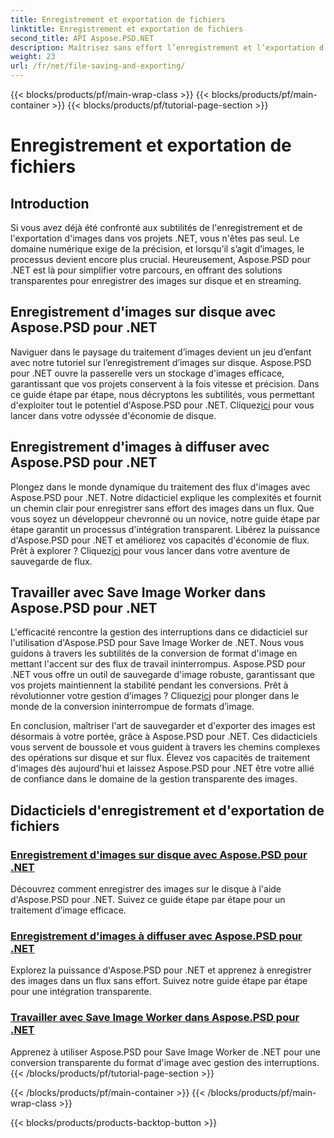 ```yaml
---
title: Enregistrement et exportation de fichiers
linktitle: Enregistrement et exportation de fichiers
second_title: API Aspose.PSD.NET
description: Maîtrisez sans effort l’enregistrement et l’exportation d’images avec Aspose.PSD pour .NET. Suivez nos didacticiels étape par étape pour des opérations efficaces sur les disques et les flux.
weight: 23
url: /fr/net/file-saving-and-exporting/
---
```


{{< blocks/products/pf/main-wrap-class >}}
{{< blocks/products/pf/main-container >}}
{{< blocks/products/pf/tutorial-page-section >}}

# Enregistrement et exportation de fichiers

## Introduction

Si vous avez déjà été confronté aux subtilités de l'enregistrement et de l'exportation d'images dans vos projets .NET, vous n'êtes pas seul. Le domaine numérique exige de la précision, et lorsqu’il s’agit d’images, le processus devient encore plus crucial. Heureusement, Aspose.PSD pour .NET est là pour simplifier votre parcours, en offrant des solutions transparentes pour enregistrer des images sur disque et en streaming.

## Enregistrement d'images sur disque avec Aspose.PSD pour .NET

 Naviguer dans le paysage du traitement d’images devient un jeu d’enfant avec notre tutoriel sur l’enregistrement d’images sur disque. Aspose.PSD pour .NET ouvre la passerelle vers un stockage d'images efficace, garantissant que vos projets conservent à la fois vitesse et précision. Dans ce guide étape par étape, nous décryptons les subtilités, vous permettant d'exploiter tout le potentiel d'Aspose.PSD pour .NET. Cliquez[ici](./save-images-to-disk/) pour vous lancer dans votre odyssée d'économie de disque.

## Enregistrement d'images à diffuser avec Aspose.PSD pour .NET

Plongez dans le monde dynamique du traitement des flux d'images avec Aspose.PSD pour .NET. Notre didacticiel explique les complexités et fournit un chemin clair pour enregistrer sans effort des images dans un flux. Que vous soyez un développeur chevronné ou un novice, notre guide étape par étape garantit un processus d'intégration transparent. Libérez la puissance d'Aspose.PSD pour .NET et améliorez vos capacités d'économie de flux. Prêt à explorer ? Cliquez[ici](./save-images-to-stream/) pour vous lancer dans votre aventure de sauvegarde de flux.

## Travailler avec Save Image Worker dans Aspose.PSD pour .NET

 L'efficacité rencontre la gestion des interruptions dans ce didacticiel sur l'utilisation d'Aspose.PSD pour Save Image Worker de .NET. Nous vous guidons à travers les subtilités de la conversion de format d'image en mettant l'accent sur des flux de travail ininterrompus. Aspose.PSD pour .NET vous offre un outil de sauvegarde d'image robuste, garantissant que vos projets maintiennent la stabilité pendant les conversions. Prêt à révolutionner votre gestion d’images ? Cliquez[ici](./save-image-worker/) pour plonger dans le monde de la conversion ininterrompue de formats d’image.

En conclusion, maîtriser l'art de sauvegarder et d'exporter des images est désormais à votre portée, grâce à Aspose.PSD pour .NET. Ces didacticiels vous servent de boussole et vous guident à travers les chemins complexes des opérations sur disque et sur flux. Élevez vos capacités de traitement d'images dès aujourd'hui et laissez Aspose.PSD pour .NET être votre allié de confiance dans le domaine de la gestion transparente des images.

## Didacticiels d'enregistrement et d'exportation de fichiers
### [Enregistrement d'images sur disque avec Aspose.PSD pour .NET](./save-images-to-disk/)
Découvrez comment enregistrer des images sur le disque à l'aide d'Aspose.PSD pour .NET. Suivez ce guide étape par étape pour un traitement d’image efficace.
### [Enregistrement d'images à diffuser avec Aspose.PSD pour .NET](./save-images-to-stream/)
Explorez la puissance d'Aspose.PSD pour .NET et apprenez à enregistrer des images dans un flux sans effort. Suivez notre guide étape par étape pour une intégration transparente.
### [Travailler avec Save Image Worker dans Aspose.PSD pour .NET](./save-image-worker/)
Apprenez à utiliser Aspose.PSD pour Save Image Worker de .NET pour une conversion transparente du format d'image avec gestion des interruptions.
{{< /blocks/products/pf/tutorial-page-section >}}

{{< /blocks/products/pf/main-container >}}
{{< /blocks/products/pf/main-wrap-class >}}

{{< blocks/products/products-backtop-button >}}
